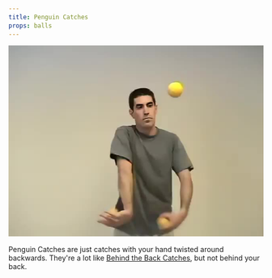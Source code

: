```yaml
---
title: Penguin Catches
props: balls
---
```


![Penguin Catches](site/videos/poster/penguincatches.jpg)

Penguin Catches are just catches with your hand twisted around backwards. They're a lot like
 [Behind the Back Catches](site/en/behindthebackcatch/README.md), but not behind your back.

